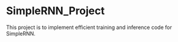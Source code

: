# SimpleRNN_Project



This project is to implement efficient training and inference code for SimpleRNN.